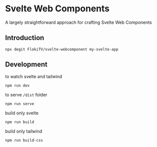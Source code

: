 # Svelte Web Components

A largely straightforward approach for crafting Svelte Web Components

## Introduction

```
npx degit FlokiTV/svelte-webcomponent my-svelte-app 
```

## Development
to watch svelte and tailwind
```
npm run dev
```

to serve `/dist` folder
```
npm run serve
```

build only svelte
```
npm run build
```

build only tailwind
```
npm run build-css
```